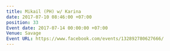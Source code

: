 ```yaml
---
title: Mikail (PH) w/ Karina
date: 2017-07-10 08:46:00 +07:00
position: 33
Event date: 2017-07-14 00:00:00 +07:00
Venue: Savage
Event URL: https://www.facebook.com/events/132892780627666/
---
```



